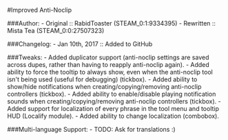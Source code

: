 #Improved Anti-Noclip

###Author:
	- Original  :: RabidToaster (STEAM_0:1:9334395)
	- Rewritten :: Mista Tea    (STEAM_0:0:27507323)
	
###Changelog:
	- Jan 10th, 2017 :: Added to GitHub
	
###Tweaks:
	- Added duplicator support (anti-noclip settings are saved across dupes, rather than having to reapply anti-noclip again).
	- Added ability to force the tooltip to always show, even when the anti-noclip tool isn't being used (useful for debugging) (tickbox).
	- Added ability to show/hide notifications when creating/copying/removing anti-noclip controllers (tickbox).
	- Added ability to enable/disable playing notification sounds when creating/copying/removing anti-noclip controllers (tickbox).
	- Added support for localization of every phrase in the tool menu and tooltip HUD (Localify module).
	- Added ability to change localization (combobox).
	
###Multi-language Support:
	- TODO: Ask for translations :)
